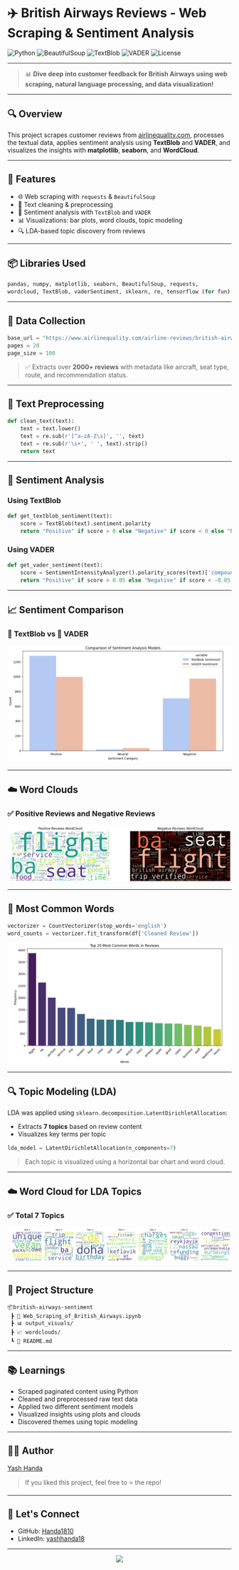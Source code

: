 # ✈️ British Airways Reviews - Web Scraping & Sentiment Analysis

![Python](https://img.shields.io/badge/Python-3.9-blue.svg)
![BeautifulSoup](https://img.shields.io/badge/Library-BeautifulSoup-brightgreen.svg)
![TextBlob](https://img.shields.io/badge/NLP-TextBlob-yellow.svg)
![VADER](https://img.shields.io/badge/NLP-VADER-red.svg)
![License](https://img.shields.io/badge/License-MIT-lightgrey.svg)

---

> 📊 **Dive deep into customer feedback for British Airways using web scraping, natural language processing, and data visualization!**

---

## 🔍 Overview

This project scrapes customer reviews from [airlinequality.com](https://www.airlinequality.com/airline-reviews/british-airways), processes the textual data, applies sentiment analysis using **TextBlob** and **VADER**, and visualizes the insights with **matplotlib**, **seaborn**, and **WordCloud**.

---

## 🚀 Features

* 🌐 Web scraping with `requests` & `BeautifulSoup`
* 🧹 Text cleaning & preprocessing
* 💬 Sentiment analysis with `TextBlob` and `VADER`
* 📊 Visualizations: bar plots, word clouds, topic modeling
* 🔍 LDA-based topic discovery from reviews

---

## 📦 Libraries Used

```bash
pandas, numpy, matplotlib, seaborn, BeautifulSoup, requests,
wordcloud, TextBlob, vaderSentiment, sklearn, re, tensorflow (for fun)
```

---

## 🧾 Data Collection

```python
base_url = "https://www.airlinequality.com/airline-reviews/british-airways"
pages = 20
page_size = 100
```

> ✅ Extracts over **2000+ reviews** with metadata like aircraft, seat type, route, and recommendation status.

---

## 🧹 Text Preprocessing

```python
def clean_text(text):
    text = text.lower()
    text = re.sub(r'[^a-zA-Z\s]', '', text)
    text = re.sub(r'\s+', ' ', text).strip()
    return text
```

---

## 🧠 Sentiment Analysis

### Using TextBlob

```python
def get_textblob_sentiment(text):
    score = TextBlob(text).sentiment.polarity
    return "Positive" if score > 0 else "Negative" if score < 0 else "Neutral"
```

### Using VADER

```python
def get_vader_sentiment(text):
    score = SentimentIntensityAnalyzer().polarity_scores(text)['compound']
    return "Positive" if score > 0.05 else "Negative" if score < -0.05 else "Neutral"
```

---

## 📈 Sentiment Comparison

### 🔷 TextBlob vs 🔶 VADER

![Sentiment Comparison](output_visuals/Comparison%20of%20Sentiment%20Analysis%20Models.png)

---

## ☁️ Word Clouds

### ✅ Positive Reviews and Negative Reviews

![Positive and Negative Reviews Word Cloud](wordclouds/Wordclouds%20of%20Positive%20and%20Negative%20Reviews.png)

---

## 📌 Most Common Words

```python
vectorizer = CountVectorizer(stop_words='english')
word_counts = vectorizer.fit_transform(df['Cleaned Review'])
```

![Top 20 Most Common Words in Reviews](output_visuals/Top%2020%20Most%20Common%20Words%20in%20Reviews.png)

---

## 🔍 Topic Modeling (LDA)

LDA was applied using `sklearn.decomposition.LatentDirichletAllocation`:

* Extracts **7 topics** based on review content
* Visualizes key terms per topic

```python
lda_model = LatentDirichletAllocation(n_components=7)
```

> Each topic is visualized using a horizontal bar chart and word cloud.

---

## ☁️ Word Cloud for LDA Topics

### ✅ Total 7 Topics

![Wordcloud for LDA Topics](wordclouds/Wordcloud%20for%20LDA%20Topics.png)

---



## 📁 Project Structure

```
📦british-airways-sentiment
 ┣ 📄 Web_Scraping_of_British_Airways.ipynb
 ┣ 📊 output_visuals/
 ┣ 📈 wordclouds/
 ┗ 📘 README.md
```

---

## 📚 Learnings

* Scraped paginated content using Python
* Cleaned and preprocessed raw text data
* Applied two different sentiment models
* Visualized insights using plots and clouds
* Discovered themes using topic modeling

---

## 👨‍💻 Author

[Yash Handa](https://github.com/Handa1810)

> If you liked this project, feel free to ⭐ the repo!

---

## 🤝 Let's Connect

* GitHub: [Handa1810](https://github.com/Handa1810)
* LinkedIn: [yashhanda18](https://linkedin.com/in/yashhanda18)

---

<p align="center">
  <img src="https://readme-typing-svg.herokuapp.com?font=Fira+Code&duration=2500&pause=1000&color=3F51B5&center=true&width=435&lines=Thanks+for+visiting!;Happy+Scraping+%26+Analyzing!"/>
</p>
